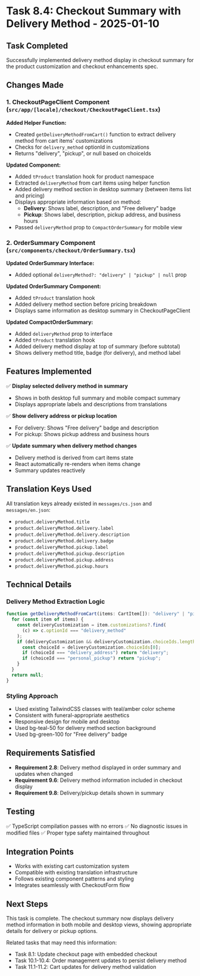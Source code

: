 # Task 8.4: Checkout Summary with Delivery Method - 2025-01-10

## Task Completed

Successfully implemented delivery method display in checkout summary for the product customization and checkout enhancements spec.

## Changes Made

### 1. CheckoutPageClient Component (`src/app/[locale]/checkout/CheckoutPageClient.tsx`)

**Added Helper Function:**
- Created `getDeliveryMethodFromCart()` function to extract delivery method from cart items' customizations
- Checks for `delivery_method` optionId in customizations
- Returns "delivery", "pickup", or null based on choiceIds

**Updated Component:**
- Added `tProduct` translation hook for product namespace
- Extracted `deliveryMethod` from cart items using helper function
- Added delivery method section in desktop summary (between items list and pricing)
- Displays appropriate information based on method:
  - **Delivery**: Shows label, description, and "Free delivery" badge
  - **Pickup**: Shows label, description, pickup address, and business hours
- Passed `deliveryMethod` prop to `CompactOrderSummary` for mobile view

### 2. OrderSummary Component (`src/components/checkout/OrderSummary.tsx`)

**Updated OrderSummary Interface:**
- Added optional `deliveryMethod?: "delivery" | "pickup" | null` prop

**Updated OrderSummary Component:**
- Added `tProduct` translation hook
- Added delivery method section before pricing breakdown
- Displays same information as desktop summary in CheckoutPageClient

**Updated CompactOrderSummary:**
- Added `deliveryMethod` prop to interface
- Added `tProduct` translation hook
- Added delivery method display at top of summary (before subtotal)
- Shows delivery method title, badge (for delivery), and method label

## Features Implemented

✅ **Display selected delivery method in summary**
- Shows in both desktop full summary and mobile compact summary
- Displays appropriate labels and descriptions from translations

✅ **Show delivery address or pickup location**
- For delivery: Shows "Free delivery" badge and description
- For pickup: Shows pickup address and business hours

✅ **Update summary when delivery method changes**
- Delivery method is derived from cart items state
- React automatically re-renders when items change
- Summary updates reactively

## Translation Keys Used

All translation keys already existed in `messages/cs.json` and `messages/en.json`:
- `product.deliveryMethod.title`
- `product.deliveryMethod.delivery.label`
- `product.deliveryMethod.delivery.description`
- `product.deliveryMethod.delivery.badge`
- `product.deliveryMethod.pickup.label`
- `product.deliveryMethod.pickup.description`
- `product.deliveryMethod.pickup.address`
- `product.deliveryMethod.pickup.hours`

## Technical Details

### Delivery Method Extraction Logic
```typescript
function getDeliveryMethodFromCart(items: CartItem[]): "delivery" | "pickup" | null {
  for (const item of items) {
    const deliveryCustomization = item.customizations?.find(
      (c) => c.optionId === "delivery_method"
    );
    if (deliveryCustomization && deliveryCustomization.choiceIds.length > 0) {
      const choiceId = deliveryCustomization.choiceIds[0];
      if (choiceId === "delivery_address") return "delivery";
      if (choiceId === "personal_pickup") return "pickup";
    }
  }
  return null;
}
```

### Styling Approach
- Used existing TailwindCSS classes with teal/amber color scheme
- Consistent with funeral-appropriate aesthetics
- Responsive design for mobile and desktop
- Used bg-teal-50 for delivery method section background
- Used bg-green-100 for "Free delivery" badge

## Requirements Satisfied

- **Requirement 2.8**: Delivery method displayed in order summary and updates when changed
- **Requirement 9.6**: Delivery method information included in checkout display
- **Requirement 9.8**: Delivery/pickup details shown in summary

## Testing

✅ TypeScript compilation passes with no errors
✅ No diagnostic issues in modified files
✅ Proper type safety maintained throughout

## Integration Points

- Works with existing cart customization system
- Compatible with existing translation infrastructure
- Follows existing component patterns and styling
- Integrates seamlessly with CheckoutForm flow

## Next Steps

This task is complete. The checkout summary now displays delivery method information in both mobile and desktop views, showing appropriate details for delivery or pickup options.

Related tasks that may need this information:
- Task 8.1: Update checkout page with embedded checkout
- Task 10.1-10.4: Order management updates to persist delivery method
- Task 11.1-11.2: Cart updates for delivery method validation
